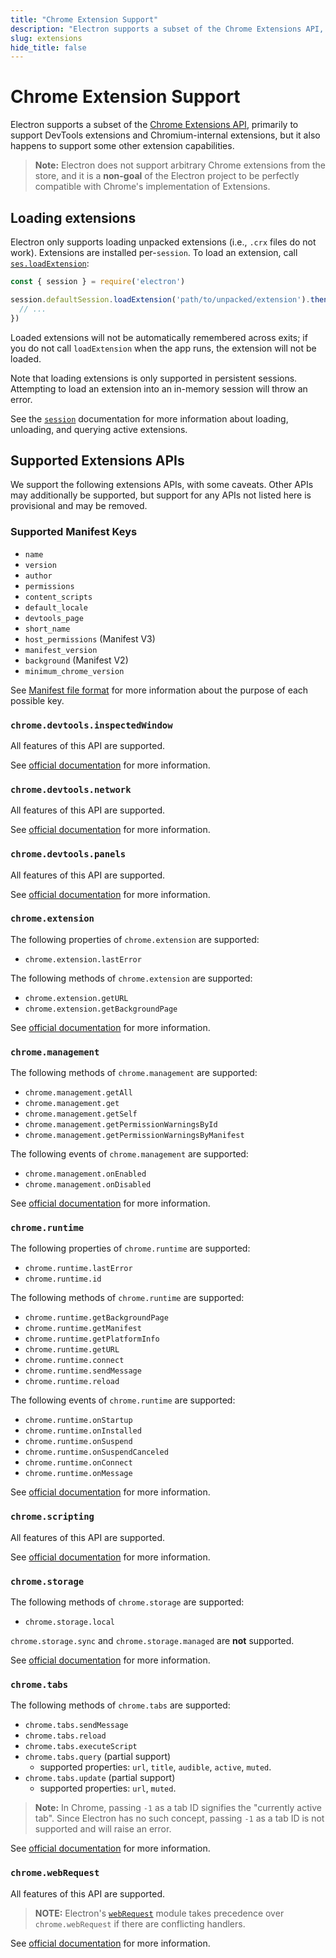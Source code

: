 ```yaml
---
title: "Chrome Extension Support"
description: "Electron supports a subset of the Chrome Extensions API, primarily to support DevTools extensions and Chromium-internal extensions, but it also happens to support some other extension capabilities."
slug: extensions
hide_title: false
---
```


# Chrome Extension Support

Electron supports a subset of the [Chrome Extensions API][chrome-extensions-api-index],
primarily to support DevTools extensions and Chromium-internal extensions,
but it also happens to support some other extension capabilities.

[chrome-extensions-api-index]: https://developer.chrome.com/extensions/api_index

> **Note:** Electron does not support arbitrary Chrome extensions from the
> store, and it is a **non-goal** of the Electron project to be perfectly
> compatible with Chrome's implementation of Extensions.

## Loading extensions

Electron only supports loading unpacked extensions (i.e., `.crx` files do not
work). Extensions are installed per-`session`. To load an extension, call
[`ses.loadExtension`](session.md#sesloadextensionpath-options):

```js
const { session } = require('electron')

session.defaultSession.loadExtension('path/to/unpacked/extension').then(({ id }) => {
  // ...
})
```

Loaded extensions will not be automatically remembered across exits; if you do
not call `loadExtension` when the app runs, the extension will not be loaded.

Note that loading extensions is only supported in persistent sessions.
Attempting to load an extension into an in-memory session will throw an error.

See the [`session`](session.md) documentation for more information about
loading, unloading, and querying active extensions.

## Supported Extensions APIs

We support the following extensions APIs, with some caveats. Other APIs may
additionally be supported, but support for any APIs not listed here is
provisional and may be removed.

### Supported Manifest Keys

- `name`
- `version`
- `author`
- `permissions`
- `content_scripts`
- `default_locale`
- `devtools_page`
- `short_name`
- `host_permissions` (Manifest V3)
- `manifest_version`
- `background` (Manifest V2)
- `minimum_chrome_version`

See [Manifest file format](https://developer.chrome.com/docs/extensions/mv3/manifest/) for more information about the purpose of each possible key.

### `chrome.devtools.inspectedWindow`

All features of this API are supported.

See [official documentation](https://developer.chrome.com/docs/extensions/reference/devtools_inspectedWindow) for more information.

### `chrome.devtools.network`

All features of this API are supported.

See [official documentation](https://developer.chrome.com/docs/extensions/reference/devtools_network) for more information.

### `chrome.devtools.panels`

All features of this API are supported.

See [official documentation](https://developer.chrome.com/docs/extensions/reference/devtools_panels) for more information.

### `chrome.extension`

The following properties of `chrome.extension` are supported:

- `chrome.extension.lastError`

The following methods of `chrome.extension` are supported:

- `chrome.extension.getURL`
- `chrome.extension.getBackgroundPage`

See [official documentation](https://developer.chrome.com/docs/extensions/reference/extension) for more information.

### `chrome.management`

The following methods of `chrome.management` are supported:

- `chrome.management.getAll`
- `chrome.management.get`
- `chrome.management.getSelf`
- `chrome.management.getPermissionWarningsById`
- `chrome.management.getPermissionWarningsByManifest`

The following events of `chrome.management` are supported:

- `chrome.management.onEnabled`
- `chrome.management.onDisabled`

See [official documentation](https://developer.chrome.com/docs/extensions/reference/management) for more information.

### `chrome.runtime`

The following properties of `chrome.runtime` are supported:

- `chrome.runtime.lastError`
- `chrome.runtime.id`

The following methods of `chrome.runtime` are supported:

- `chrome.runtime.getBackgroundPage`
- `chrome.runtime.getManifest`
- `chrome.runtime.getPlatformInfo`
- `chrome.runtime.getURL`
- `chrome.runtime.connect`
- `chrome.runtime.sendMessage`
- `chrome.runtime.reload`

The following events of `chrome.runtime` are supported:

- `chrome.runtime.onStartup`
- `chrome.runtime.onInstalled`
- `chrome.runtime.onSuspend`
- `chrome.runtime.onSuspendCanceled`
- `chrome.runtime.onConnect`
- `chrome.runtime.onMessage`

See [official documentation](https://developer.chrome.com/docs/extensions/reference/runtime) for more information.

### `chrome.scripting`

All features of this API are supported.

See [official documentation](https://developer.chrome.com/docs/extensions/reference/scripting) for more information.

### `chrome.storage`

The following methods of `chrome.storage` are supported:

- `chrome.storage.local`

`chrome.storage.sync` and `chrome.storage.managed` are **not** supported.

See [official documentation](https://developer.chrome.com/docs/extensions/reference/storage) for more information.

### `chrome.tabs`

The following methods of `chrome.tabs` are supported:

- `chrome.tabs.sendMessage`
- `chrome.tabs.reload`
- `chrome.tabs.executeScript`
- `chrome.tabs.query` (partial support)
  - supported properties: `url`, `title`, `audible`, `active`, `muted`.
- `chrome.tabs.update` (partial support)
  - supported properties: `url`, `muted`.

> **Note:** In Chrome, passing `-1` as a tab ID signifies the "currently active
> tab". Since Electron has no such concept, passing `-1` as a tab ID is not
> supported and will raise an error.

See [official documentation](https://developer.chrome.com/docs/extensions/reference/tabs) for more information.

### `chrome.webRequest`

All features of this API are supported.

> **NOTE:** Electron's [`webRequest`](web-request.md) module takes precedence over `chrome.webRequest` if there are conflicting handlers.

See [official documentation](https://developer.chrome.com/docs/extensions/reference/webRequest) for more information.
